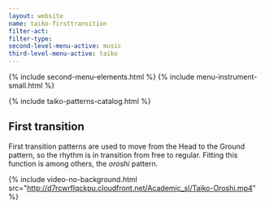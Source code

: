 ```yaml
---
layout: website
name: taiko-firsttransition
filter-act:
filter-type:
second-level-menu-active: music
third-level-menu-active: taiko
---
```


{% include second-menu-elements.html %}
{% include menu-instrument-small.html %}

<main class="page-content">
<div class="wrapper sidebar-contents">
  <aside class="sidebar-contents__table">
    {% include taiko-patterns-catalog.html %}
  </aside>

  <section class="sidebar-contents__section">
  <div class="text-container">
    <h2>First transition</h2>
    <p>First transition patterns are used to move from the Head to the Ground pattern, so the rhythm is in transition from free to regular. Fitting this function is among others, the <em>oroshi</em> pattern.</p>

{% include video-no-background.html
  src="http://d7rcwrflqckpu.cloudfront.net/Academic_sl/Taiko-Oroshi.mp4"
%}
  </div>
  </section>
  </div>
</main>
